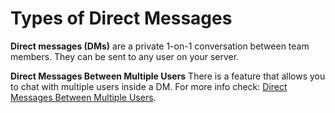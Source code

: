 # Types of Direct Messages

**Direct messages (DMs)** are a private 1-on-1 conversation between team members. They can be sent to any user on your server.

**Direct Messages Between Multiple Users** There is a feature that allows you to chat with multiple users inside a DM. For more info check: [Direct Messages Between Multiple Users](../talking-to-users-from-another-server/direct-messages-between-multiple-users.md).
